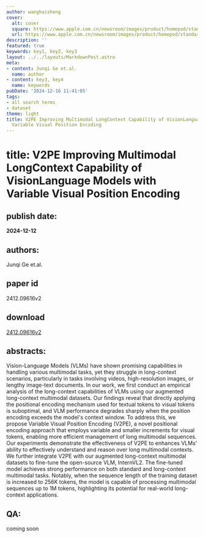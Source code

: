 ```yaml
---
author: wanghaisheng
cover:
  alt: cover
  square: https://www.apple.com.cn/newsroom/images/product/homepod/standard/Apple-HomePod-hero-230118_big.jpg.large_2x.jpg
  url: https://www.apple.com.cn/newsroom/images/product/homepod/standard/Apple-HomePod-hero-230118_big.jpg.large_2x.jpg
description: ''
featured: true
keywords: key1, key2, key3
layout: ../../layouts/MarkdownPost.astro
meta:
- content: Junqi Ge et.al.
  name: author
- content: key3, key4
  name: keywords
pubDate: '2024-12-16 11:41:05'
tags:
- all search terms
- dataset
theme: light
title: V2PE Improving Multimodal LongContext Capability of VisionLanguage Models with
  Variable Visual Position Encoding
---
```


# title: V2PE Improving Multimodal LongContext Capability of VisionLanguage Models with Variable Visual Position Encoding 
## publish date: 
**2024-12-12** 
## authors: 
  Junqi Ge et.al. 
## paper id
2412.09616v2
## download
[2412.09616v2](http://arxiv.org/abs/2412.09616v2)
## abstracts:
Vision-Language Models (VLMs) have shown promising capabilities in handling various multimodal tasks, yet they struggle in long-context scenarios, particularly in tasks involving videos, high-resolution images, or lengthy image-text documents. In our work, we first conduct an empirical analysis of the long-context capabilities of VLMs using our augmented long-context multimodal datasets. Our findings reveal that directly applying the positional encoding mechanism used for textual tokens to visual tokens is suboptimal, and VLM performance degrades sharply when the position encoding exceeds the model's context window. To address this, we propose Variable Visual Position Encoding (V2PE), a novel positional encoding approach that employs variable and smaller increments for visual tokens, enabling more efficient management of long multimodal sequences. Our experiments demonstrate the effectiveness of V2PE to enhances VLMs' ability to effectively understand and reason over long multimodal contexts. We further integrate V2PE with our augmented long-context multimodal datasets to fine-tune the open-source VLM, InternVL2. The fine-tuned model achieves strong performance on both standard and long-context multimodal tasks. Notably, when the sequence length of the training dataset is increased to 256K tokens, the model is capable of processing multimodal sequences up to 1M tokens, highlighting its potential for real-world long-context applications.
## QA:
coming soon
